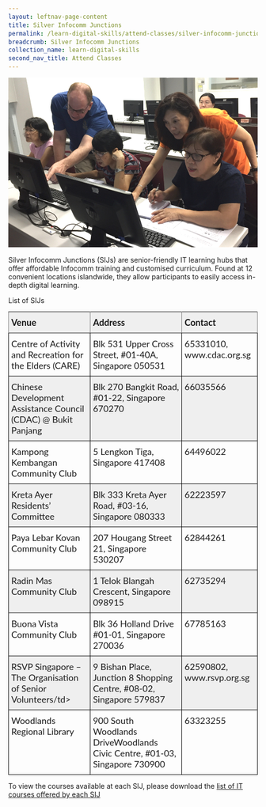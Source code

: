 ```yaml
---
layout: leftnav-page-content
title: Silver Infocomm Junctions
permalink: /learn-digital-skills/attend-classes/silver-infocomm-junctions/
breadcrumb: Silver Infocomm Junctions
collection_name: learn-digital-skills
second_nav_title: Attend Classes
---
```

![SIJ](/images/learn-digital-skills/sij/sij-01.jpeg)

Silver Infocomm Junctions (SIJs) are senior-friendly IT learning hubs that offer affordable Infocomm training and customised curriculum. Found at 12 convenient locations islandwide, they allow participants to easily access in-depth digital learning.

List of SIJs

<style type="text/css">
.tg  {border-collapse:collapse;border-spacing:0;}
.tg td{font-family:Lato;font-size:18px;padding:10px 5px;border-style:solid;border-width:1px;overflow:hidden;word-break:normal;border-color:black;}
.tg th{font-family:Lato;font-size:18px;font-weight:normal;padding:10px 5px;border-style:solid;border-width:1px;overflow:hidden;word-break:normal;border-color:black;}
.tg .tg-kftd{background-color:#efefef;text-align:left;vertical-align:top}
.tg .tg-dvid{font-weight:bold;background-color:#efefef;border-color:inherit;text-align:left;vertical-align:top}
.tg .tg-0lax{text-align:left;vertical-align:top}
.tg .tg-c6of{background-color:#ffffff;border-color:inherit;text-align:left;vertical-align:top}
.tg .tg-y698{background-color:#efefef;border-color:inherit;text-align:left;vertical-align:top}
  .content table td, .content table th{
  border:1px solid;
}

.content table tbody tr:last-child td, .content table tbody tr:last-child th{
  border-bottom-width:thin;
}
</style>
<table class="tg">
  <tr>
    <th class="tg-dvid">Venue</th>
    <th class="tg-dvid">Address</th>
    <th class="tg-dvid">Contact</th>
  </tr>
  <tr>
    <td class="tg-0lax">Centre of Activity and Recreation for the Elders (CARE)</td>
    <td class="tg-0lax">Blk 531 Upper Cross Street, #01-40A, Singapore 050531</td>
    <td class="tg-0lax">65331010, www.cdac.org.sg</td>
  </tr>
  <tr>
    <td class="tg-kftd">Chinese Development Assistance Council (CDAC) @ Bukit Panjang</td>
    <td class="tg-kftd">Blk 270 Bangkit Road, #01-22, Singapore 670270</td>
    <td class="tg-kftd">66035566</td>
  </tr>
  <tr>
    <td class="tg-0lax">Kampong Kembangan Community Club</td>
    <td class="tg-0lax">5 Lengkon Tiga, Singapore 417408</td>
    <td class="tg-0lax">64496022</td>
  </tr>
  <tr>
    <td class="tg-kftd">Kreta Ayer Residents’ Committee</td>
    <td class="tg-kftd">Blk 333 Kreta Ayer Road, #03-16, Singapore 080333</td>
    <td class="tg-kftd">62223597</td>
  </tr>
  <tr>
    <td class="tg-0lax">Paya Lebar Kovan Community Club</td>
    <td class="tg-0lax">207 Hougang Street 21, Singapore 530207</td>
    <td class="tg-0lax">62844261</td>
  </tr>
  <tr>
    <td class="tg-kftd">Radin Mas Community Club</td>
    <td class="tg-kftd">1 Telok Blangah Crescent, Singapore 098915</td>
    <td class="tg-kftd">62735294</td>
  </tr>
  <tr>
    <td class="tg-0lax">Buona Vista Community Club</td>
    <td class="tg-0lax">Blk 36 Holland Drive #01-01, Singapore 270036</td>
    <td class="tg-0lax">67785163</td>
  </tr>
  <tr>
    <td class="tg-kftd">RSVP Singapore – The Organisation of Senior Volunteers/td>
    <td class="tg-kftd">9 Bishan Place, Junction 8 Shopping Centre, #08-02, Singapore 579837</td>
    <td class="tg-kftd">62590802, www.rsvp.org.sg</td>
  </tr>
  <tr>
    <td class="tg-0lax">Woodlands Regional Library</td>
    <td class="tg-0lax">900 South Woodlands DriveWoodlands Civic Centre, #01-03, Singapore 730900</td>
    <td class="tg-0lax">63323255</td>
  </tr>
</table>

To view the courses available at each SIJ, please download the [list of IT courses offered by each SIJ](/files/SIJ-Course-Schedule.pdf)
